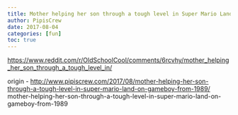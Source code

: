 ```yaml
---
title: Mother helping her son through a tough level in Super Mario Land on Gameboy from 1989
author: PipisCrew
date: 2017-08-04
categories: [fun]
toc: true
---
```


https://www.reddit.com/r/OldSchoolCool/comments/6rcvhy/mother_helping_her_son_through_a_tough_level_in/

origin - http://www.pipiscrew.com/2017/08/mother-helping-her-son-through-a-tough-level-in-super-mario-land-on-gameboy-from-1989/ mother-helping-her-son-through-a-tough-level-in-super-mario-land-on-gameboy-from-1989